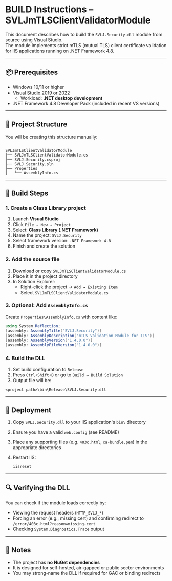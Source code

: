 # BUILD Instructions – SVLJmTLSClientValidatorModule

This document describes how to build the `SVLJ.Security.dll` module from source using Visual Studio.  
The module implements strict mTLS (mutual TLS) client certificate validation for IIS applications running on .NET Framework 4.8.

---

## 📦 Prerequisites

- Windows 10/11 or higher
- [Visual Studio 2019 or 2022](https://visualstudio.microsoft.com/)
  - Workload: **.NET desktop development**
- .NET Framework 4.8 Developer Pack (included in recent VS versions)

---

## 📁 Project Structure

You will be creating this structure manually:

```

SVLJmTLSClientValidatorModule
├── SVLJmTLSClientValidatorModule.cs
├── SVLJ.Security.csproj
├── SVLJ.Security.sln
├── Properties
│   └── AssemblyInfo.cs

````

---

## 🧰 Build Steps

### 1. Create a Class Library project

1. Launch **Visual Studio**
2. Click `File → New → Project`
3. Select: **Class Library (.NET Framework)**
4. Name the project: `SVLJ.Security`
5. Select framework version: `.NET Framework 4.8`
6. Finish and create the solution

### 2. Add the source file

1. Download or copy `SVLJmTLSClientValidatorModule.cs`
2. Place it in the project directory
3. In Solution Explorer:
   - Right-click the project → `Add → Existing Item`
   - Select `SVLJmTLSClientValidatorModule.cs`

### 3. Optional: Add `AssemblyInfo.cs`

Create `Properties\AssemblyInfo.cs` with content like:

```csharp
using System.Reflection;
[assembly: AssemblyTitle("SVLJ.Security")]
[assembly: AssemblyDescription("mTLS Validation Module for IIS")]
[assembly: AssemblyVersion("1.4.0.0")]
[assembly: AssemblyFileVersion("1.4.0.0")]
````

### 4. Build the DLL

1. Set build configuration to `Release`
2. Press `Ctrl+Shift+B` or go to `Build → Build Solution`
3. Output file will be:

```
<project path>\bin\Release\SVLJ.Security.dll
```

---

## 🚀 Deployment

1. Copy `SVLJ.Security.dll` to your IIS application's `bin\` directory
2. Ensure you have a valid `web.config` (see README)
3. Place any supporting files (e.g. `403c.html`, `ca-bundle.pem`) in the appropriate directories
4. Restart IIS:

   ```
   iisreset
   ```

---

## 🔍 Verifying the DLL

You can check if the module loads correctly by:

* Viewing the request headers (`HTTP_SVLJ_*`)
* Forcing an error (e.g., missing cert) and confirming redirect to `/error/403c.html?reason=missing-cert`
* Checking `System.Diagnostics.Trace` output

---

## 📝 Notes

* The project has **no NuGet dependencies**
* It is designed for self-hosted, air-gapped or public sector environments
* You may strong-name the DLL if required for GAC or binding redirects
